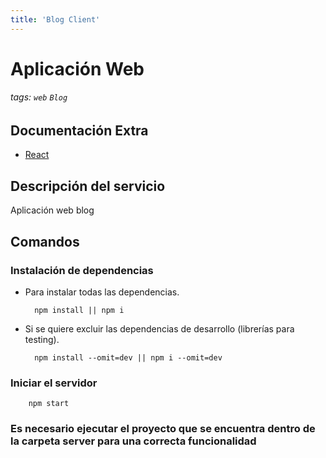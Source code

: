 ```yaml
---
title: 'Blog Client'
---
```


# Aplicación Web
###### tags: `web` `Blog`

## Documentación Extra
- [React](https://es.react.dev/learn/installation)
## Descripción del servicio
Aplicación web blog

## Comandos
### Instalación de dependencias
- Para instalar todas las dependencias.

        npm install || npm i
    
- Si se quiere excluir las dependencias de desarrollo (librerías para testing).
    
        npm install --omit=dev || npm i --omit=dev
    
### Iniciar el servidor

        npm start

### Es necesario ejecutar el proyecto que se encuentra dentro de la carpeta server para una correcta funcionalidad
